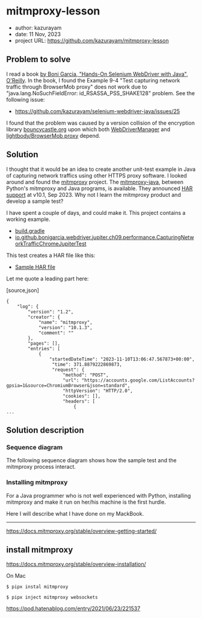 # mitmproxy-lesson

- author: kazurayam
- date: 11 Nov, 2023
- project URL: https://github.com/kazurayam/mitmproxy-lesson

## Problem to solve

I read a book [by Boni Garcia, "Hands-On Selenium WebDriver with Java", O'Reilly](https://www.amazon.com/Hands-Selenium-WebDriver-Java-End/dp/1098110005). In the book, I found the Example 9-4 "Test capturing network traffic through BrowserMob proxy" does not work due to "java.lang.NoSuchFieldError: id_RSASSA_PSS_SHAKE128" problem. See the following issue:

- https://github.com/kazurayam/selenium-webdriver-java/issues/25

I found that the problem was caused by a version collision of the encryption library [bouncycastle.org](https://www.bouncycastle.org/) upon which both [WebDriverManager](https://github.com/bonigarcia/webdrivermanager) and [lightbody/BrowserMob proxy](https://github.com/lightbody/browsermob-proxy) depend.

## Solution

I thought that it would be an idea to create another unit-test example in Java of capturing network traffics using other HTTPS proxy software. I looked around and found the [mitmproxy](https://www.mitmproxy.org/) project. The [mitmproxy-java](https://github.com/appium/mitmproxy-java), between Python's mitmproxy and Java programs, is available. They announced [HAR support](https://www.mitmproxy.org/posts/har-support/) at v10.1, Sep 2023. Why not I learn the mitmproxy product and develop a sample test?

I have spent a couple of days, and could make it. This project contains a working example.

- [build.gradle](https://github.com/kazurayam/mitmproxy-lesson/blob/issue3done/app/build.gradle)
- [io.github.bonigarcia.webdriver.jupiter.ch09.performance.CapturingNetworkTrafficChromeJupiterTest](https://github.com/kazurayam/mitmproxy-lesson/blob/develop/app/src/test/java/io/github/bonigarcia/webdriver/jupiter/ch09/performance/CapturingNetworkTrafficChromeJupiterTest.java)

This test creates a HAR file like this:

- [Sample HAR file](https://kazurayam.github.io/mitmproxy-lesson/dump.har)

Let me quote a leading part here:

[source,json]
```
{
    "log": {
        "version": "1.2",
        "creator": {
            "name": "mitmproxy",
            "version": "10.1.3",
            "comment": ""
        },
        "pages": [],
        "entries": [
            {
                "startedDateTime": "2023-11-10T13:06:47.567873+00:00",
                 "time": 371.8879222869873,
                 "request": {
                     "method": "POST",
                     "url": "https://accounts.google.com/ListAccounts?gpsia=1&source=ChromiumBrowser&json=standard",
                     "httpVersion": "HTTP/2.0",
                     "cookies": [],
                     "headers": [
                         {
...
```


## Solution description

### Sequence diagram

The following sequence diagram shows how the sample test and the mitmproxy process interact.

### Installing mitmproxy

For a Java programmer who is not well experienced with Python, installing mitmproxy and make it run on her/his machine is the first hurdle.

Here I will describe what I have done on my MackBook.

-----

https://docs.mitmproxy.org/stable/overview-getting-started/

## install mitmproxy

https://docs.mitmproxy.org/stable/overview-installation/

On Mac
```
$ pipx instal mitmproxy
```

```
$ pipx inject mitmproxy websockets
```

https://pod.hatenablog.com/entry/2021/06/23/221537

